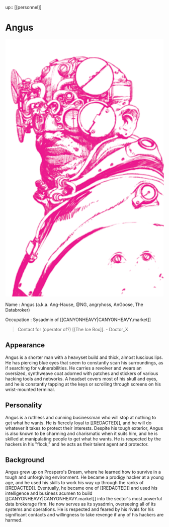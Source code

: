 ---
---
up:: [[personnel]]

# Angus
<div class="console-image">
<img src="/assets/Screenshot 2023-01-06 at 9.09.56 PM.png">
</div>

Name
: Angus (a.k.a. Ang-Hause, @NG, angryhoss, AnGoose, The Databroker)

Occupation
: Sysadmin of [[CANYONHEAVY|CANYONHEAVY.market]]

> Contact for (operator of?) [[The Ice Box]]. - Doctor_X

## Appearance

Angus is a shorter man with a heavyset build and thick, almost luscious lips. He has piercing blue eyes that seem to constantly scan his surroundings, as if searching for vulnerabilities. He carries a revolver and wears an oversized, synthweave coat adorned with patches and stickers of various hacking tools and networks. A headset covers most of his skull and eyes, and he is constantly tapping at the keys or scrolling through screens on his wrist-mounted terminal.

## Personality

Angus is a ruthless and cunning businessman who will stop at nothing to get what he wants. He is fiercely loyal to [[REDACTED]], and he will do whatever it takes to protect their interests. Despite his tough exterior, Angus is also known to be charming and charismatic when it suits him, and he is skilled at manipulating people to get what he wants. He is respected by the hackers in his "flock," and he acts as their talent agent and protector.

## Background

Angus grew up on Prospero's Dream, where he learned how to survive in a tough and unforgiving environment. He became a prodigy hacker at a young age, and he used his skills to work his way up through the ranks of [[REDACTED]]. Eventually, he became one of [[REDACTED]] and used his intelligence and business acumen to build [[CANYONHEAVY|CANYONHEAVY.market]] into the sector's most powerful data brokerage firm. He now serves as its sysadmin, overseeing all of its systems and operations. He is respected and feared by his rivals for his significant contacts and willingness to take revenge if any of his hackers are harmed.


